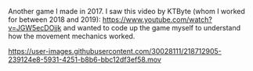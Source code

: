 Another game I made in 2017. I saw this video by KTByte (whom I worked for between 2018 and 2019): https://www.youtube.com/watch?v=JGW5ecDOjjk and wanted to code up the game myself to understand how the movement mechanics worked.


https://user-images.githubusercontent.com/30028111/218712905-239124e8-5931-4251-b8b6-bbc12df3ef58.mov

